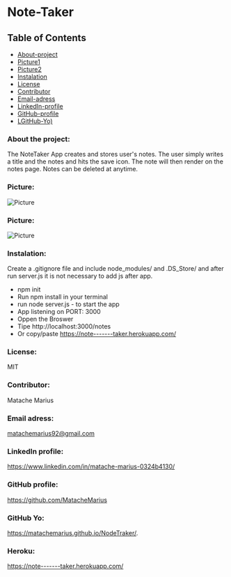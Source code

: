 # Note-Taker


## Table of Contents

* [About-project](#Description)
* [Picture1](#Picture1)
* [Picture2](#Picture2)
* [Instalation](#Instalation)
* [License](#License)
* [Contributor](#Contributor)
* [Email-adress](#Email)
* [LinkedIn-profile](#LinkedIn-profile)
* [GitHub-profile](#GitHub-profile)
* [LGitHub-Yo)](#GitHub-Yo)


   
### About the project:
The NoteTaker App creates and stores user's notes. The user simply writes a title and the notes and hits the save icon. The note will then render on the notes page. Notes can be deleted at anytime.

### Picture:
![Picture](./notetraker/assets/2.png) 

### Picture:
![Picture](./assets/1.png) 

### Instalation:
Create a .gitignore file and include node_modules/ and .DS_Store/ and after run server.js it is not necessary to add js after app.

* npm init
* Run npm install  in your terminal
* run node server.js - to start the app
* App listening on PORT: 3000
* Oppen the Broswer 
* Tipe http://localhost:3000/notes
* Or copy/paste https://note-------taker.herokuapp.com/


### License:
MIT

### Contributor:
Matache Marius

### Email adress:
matachemarius92@gmail.com

### LinkedIn profile:
https://www.linkedin.com/in/matache-marius-0324b4130/

### GitHub profile:
https://github.com/MatacheMarius

### GitHub Yo:
https://matachemarius.github.io/NodeTraker/.

### Heroku:
https://note-------taker.herokuapp.com/

